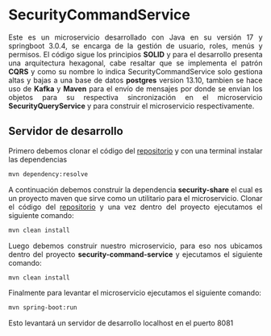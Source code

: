 # SecurityCommandService

<p style='text-align: justify;'> Este es un microservicio desarrollado con Java en su versión 17 y springboot 3.0.4, se encarga de la gestión de usuario, roles, menús y permisos. El código sigue los principios <b>SOLID</b> y para el desarrollo presenta una arquitectura hexagonal, cabe resaltar que se implementa el patrón <b>CQRS</b> y como su nombre lo indica SecurityCommandService solo gestiona altas y bajas a una base de datos <b>postgres</b> version 13.10, tambien se hace uso de <b>Kafka</b> y <b>Maven</b> para el envío de mensajes por donde se envian los objetos para su respectiva sincronización en el microservicio <b>SecurityQueryService</b> y para construir el microservicio respectivamente. </p>

## Servidor de desarrollo

<p style='text-align: justify;'> Primero debemos clonar el código del <a href="https://github.com/microservices-java-cqrs/security-command-service">repositorio</a> y con una terminal instalar las dependencias</p>

```sh
mvn dependency:resolve
```

<p style='text-align: justify;'> A continuación debemos construir la dependencia <b>security-share</b> el cual es un proyecto maven que sirve como un utilitario para el microservicio. Clonar el código del <a href="https://github.com/microservices-java-cqrs/security-command-service">repositorio</a> y una vez dentro del proyecto ejecutamos el siguiente comando: </p>

```sh
mvn clean install
```

<p style='text-align: justify;'> Luego debemos construir nuestro microservicio, para eso nos ubicamos dentro del proyecto <b>security-command-service</b> y ejecutamos el siguiente comando:</p> 

```sh
mvn clean install
```

<p style='text-align: justify;'> Finalmente para levantar el microservicio ejecutamos el siguiente comando:</p>

```sh
mvn spring-boot:run
```

<p style='text-align: justify;'> Esto levantará un servidor de desarrollo localhost en el puerto 8081 </p> 